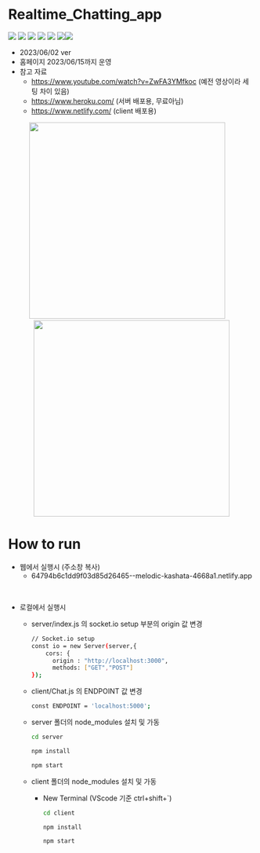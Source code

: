 # Realtime_Chatting_app
<img src="https://img.shields.io/github/languages/count/zknight666/Realtime_Chatting_app"/>
<img src="https://img.shields.io/github/languages/top/zknight666/Realtime_Chatting_app"/>
<img src="https://img.shields.io/github/languages/code-size/zknight666/Realtime_Chatting_app"/>
<img src="https://img.shields.io/github/repo-size/zknight666/Realtime_Chatting_app"/>
<img src="https://img.shields.io/github/commit-activity/w/zknight666/Realtime_Chatting_app"/>
<img src="https://img.shields.io/github/last-commit/zknight666/Realtime_Chatting_app"/
<a href="https://hits.seeyoufarm.com"><img src="https://hits.seeyoufarm.com/api/count/incr/badge.svg?url=https%3A%2F%2Fgithub.com%2Fzknight666%2FRealtime_Chatting_app&count_bg=%2379C83D&title_bg=%23555555&icon=&icon_color=%23E7E7E7&title=hits&edge_flat=false"/></a>

- 2023/06/02 ver
- 홈페이지 2023/06/15까지 운영
- 참고 자료
  - https://www.youtube.com/watch?v=ZwFA3YMfkoc (예전 영상이라 세팅 차이 있음)
  - https://www.heroku.com/ (서버 배포용, 무료아님)
  - https://www.netlify.com/ (client 배포용)

<div align="center" >
<img src="https://veiled-jay-0c2.notion.site/image/https%3A%2F%2Fs3-us-west-2.amazonaws.com%2Fsecure.notion-static.com%2F2e768a0a-5b2a-451c-978e-9c8354653ffc%2F%25EC%25A3%25BC%25EC%2584%259D_2023-06-15_225922.png?id=7424d5f2-b6be-4295-a0a4-aa0f1abeb8d3&table=block&spaceId=5989bf22-29e0-4423-b8aa-9d2d5f3b5c6b&width=2000&userId=&cache=v2" width="400" height="400"/>
&emsp;
<img src="https://veiled-jay-0c2.notion.site/image/https%3A%2F%2Fs3-us-west-2.amazonaws.com%2Fsecure.notion-static.com%2F1dc33b21-7c63-4d72-a99a-bd88ac441f4e%2F%25EC%25A3%25BC%25EC%2584%259D_2023-06-15_225905.png?id=1658ef0b-19e2-4378-84cd-f2ab6d10cd3f&table=block&spaceId=5989bf22-29e0-4423-b8aa-9d2d5f3b5c6b&width=2000&userId=&cache=v2" width="400" />
</div>

# **How to run**

- 웹에서 실행시 (주소창 복사)
  - 64794b6c1dd9f03d85d26465--melodic-kashata-4668a1.netlify.app

<br>

- 로컬에서 실행시
  - server/index.js 의 socket.io setup 부분의 origin 값 변경
    ```bash
    // Socket.io setup
    const io = new Server(server,{
        cors: {
          origin : "http://localhost:3000", 
          methods: ["GET","POST"]
    });
    ```
    
  - client/Chat.js 의 ENDPOINT 값 변경
    ```bash
    const ENDPOINT = 'localhost:5000';
    ```
    
  - server 폴더의 node_modules 설치 및 가동
    ```bash
    cd server
    ```
    ```bash
    npm install
    ```
    ```bash
    npm start
    ```
    
  - client 폴더의 node_modules 설치 및 가동
    - New Terminal (VScode 기준 ctrl+shift+`)
      ```bash
      cd client
      ```
      ```bash
      npm install
      ```
      ```bash
      npm start
      ```
